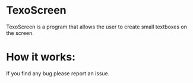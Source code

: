 # TexoScreen


TexoScreen is a program that allows the user to create small textboxes on the screen.

# How it works:


If you find any bug please report an issue.
